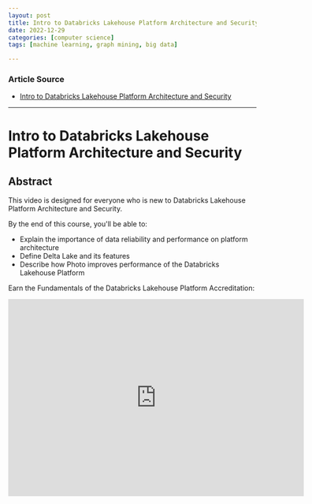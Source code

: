 ```yaml
---
layout: post
title: Intro to Databricks Lakehouse Platform Architecture and Security 
date: 2022-12-29
categories: [computer science]
tags: [machine learning, graph mining, big data]

---
```


### Article Source

* [Intro to Databricks Lakehouse Platform Architecture and Security](https://www.youtube.com/watch?v=5oz5dwHU_mM)


---

# Intro to Databricks Lakehouse Platform Architecture and Security

## Abstract

This video is designed for everyone who is new to Databricks Lakehouse Platform Architecture and Security.  

By the end of this course, you'll be able to:

- Explain the importance of data reliability and performance on platform architecture
- Define Delta Lake and its features
- Describe how Photo improves performance of the Databricks Lakehouse Platform

Earn the Fundamentals of the Databricks Lakehouse Platform Accreditation:


<iframe width="600" height="400" src="https://www.youtube.com/embed/5oz5dwHU_mM" title="YouTube video player" frameborder="0" allow="accelerometer; autoplay; clipboard-write; encrypted-media; gyroscope; picture-in-picture" allowfullscreen></iframe>